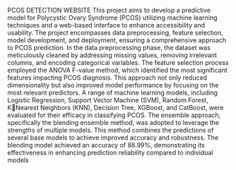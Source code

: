 PCOS DETECTION WEBSITE
This project aims to develop a predictive model for Polycystic Ovary Syndrome (PCOS) 
utilizing machine learning techniques and a web-based interface to enhance accessibility and 
usability. The project encompasses data preprocessing, feature selection, model development, 
and deployment, ensuring a comprehensive approach to PCOS prediction.
In the data preprocessing phase, the dataset was meticulously cleaned by addressing missing 
values, removing irrelevant columns, and encoding categorical variables. The feature selection 
process employed the ANOVA F-value method, which identified the most significant features 
impacting PCOS diagnosis. This approach not only reduced dimensionality but also improved 
model performance by focusing on the most relevant predictors. A range of machine learning 
models, including Logistic Regression, Support Vector Machine (SVM), Random Forest, KNearest Neighbors (KNN), Decision Tree, XGBoost, and CatBoost, were evaluated for their 
efficacy in classifying PCOS. The ensemble approach, specifically the blending ensemble 
method, was adopted to leverage the strengths of multiple models. This method combines the 
predictions of several base models to achieve improved accuracy and robustness. The blending 
model achieved an accuracy of 88.99%, demonstrating its effectiveness in enhancing prediction 
reliability compared to individual models
